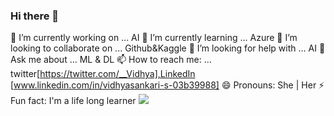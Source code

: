 ### Hi there 👋

🔭 I’m currently working on ... AI
🌱 I’m currently learning ... Azure
👯 I’m looking to collaborate on ... Github&Kaggle
🤔 I’m looking for help with ... AI 
💬 Ask me about ... ML & DL
📫 How to reach me: ...  twitter[https://twitter.com/__Vidhya],LinkedIn [www.linkedin.com/in/vidhyasankari-s-03b39988]
😄 Pronouns: She | Her
⚡ Fun fact: I'm a life long learner
<img src="https://github-readme-stats.vercel.app/api?username=vidhyasankari&&show_icons=true&title_color=ffffff&icon_color=bb2acf&text_color=daf7dc&bg_color=151515">
